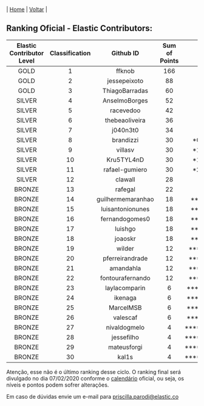 | [Home](https://elastic.github.io/Elastic-Contributor-Program/) | [Voltar](https://elastic.github.io/Elastic-Contributor-Program/brazil) |

## Ranking Oficial - Elastic Contributors: ###

| Elastic Contributor Level |	Classification | Github ID |	Sum of Points	| Tie1 | Tie2 | Tie3	| Tie4 |
| :---:| :---: | :---: | :---: | :---:| :---: | :---: | :---: |
| GOLD	| 1	| ffknob	| 166	|
| GOLD	| 2	| jessepeixoto	| 88	| 			
| GOLD	| 3	| ThiagoBarradas	| 60	|			
| SILVER	| 4	| AnselmoBorges	| 52	|			
| SILVER	| 5	| racevedoo	| 42	|			
| SILVER	| 6	| thebeaoliveira	| 36	|				
| SILVER	| 7	| j040n3t0	| 34	|				
| SILVER	| 8	| brandizzi	| 30	| *07/07/2019 |	
| SILVER	| 9	| villasv	| 30	|	*10/09/2019	|		
| SILVER	| 10	| Kru5TYL4nD	| 30	|	*13/09/2019	|		
| SILVER	| 11	| rafael-gumiero	| 30	|	*23/09/2019	|		
| SILVER	| 12	| clawall	| 28	| 			
| BRONZE	| 13	| rafegal	| 22	| 			
| BRONZE	| 14	| guilhermemaranhao	| 18	| **05/06/2019 |		
| BRONZE	| 15	| luisantonionunes	| 18	| **08/07/2019 |		
| BRONZE	| 16	| fernandogomes0	| 18	| **16/07/2019 |		
| BRONZE	| 17	| luishgo	| 18	| **29/07/2019 |	
| BRONZE	| 18	| joaoskr	| 18	| **16/09/2019 |		
| BRONZE	| 19	| wilder	| 12	| ***17/07/2019	|		
| BRONZE	| 20	| pferreirandrade	| 12	|	***06/08/2019	|	
| BRONZE	| 21	| amandahla	| 12	| ***27/08/2019	|
| BRONZE	| 22	| fontourafernando	| 12	| ***02/09/2019	|	
| BRONZE	| 23	| laylacomparin	| 6	| ****23/05/2019 |	
| BRONZE	| 24	| ikenaga	| 6	|	****28/05/2019 |
| BRONZE	| 25	| MarcelMSB	| 6	|	****19/07/2019 |
| BRONZE	| 26	| valescaf	| 6	| ****23/09/2019 |			
| BRONZE	| 27	| nivaldogmelo	| 4	| *****29/07/2019 |			
| BRONZE	| 28	| jessefilho	| 4	| *****20/08/2019	|		
| BRONZE	| 29	| mateusforgi	| 4	| *****22/08/2019 | *****1	| *****1 | 1-C |
| BRONZE	| 30	| kal1s	| 4	| *****22/08/2019	| *****1 |	*****1 |	1-D |

Atenção, esse não é o último ranking desse ciclo. O ranking final será divulgado no dia 07/02/2020 conforme o [calendário](https://elastic.github.io/Elastic-Contributor-Program/datas-prazos) oficial, ou seja, os níveis e pontos podem sofrer alterações.

Em caso de dúvidas envie um e-mail para priscilla.parodi@elastic.co

